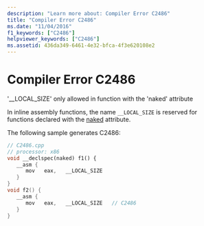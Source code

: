 ```yaml
---
description: "Learn more about: Compiler Error C2486"
title: "Compiler Error C2486"
ms.date: "11/04/2016"
f1_keywords: ["C2486"]
helpviewer_keywords: ["C2486"]
ms.assetid: 436da349-6461-4e32-bfca-4f3e620108e2
---
```

# Compiler Error C2486

'__LOCAL_SIZE' only allowed in function with the 'naked' attribute

In inline assembly functions, the name `__LOCAL_SIZE` is reserved for functions declared with the [naked](../../cpp/naked-cpp.md) attribute.

The following sample generates C2486:

```cpp
// C2486.cpp
// processor: x86
void __declspec(naked) f1() {
   __asm {
      mov   eax,   __LOCAL_SIZE
   }
}
void f2() {
   __asm {
      mov   eax,   __LOCAL_SIZE   // C2486
   }
}
```
